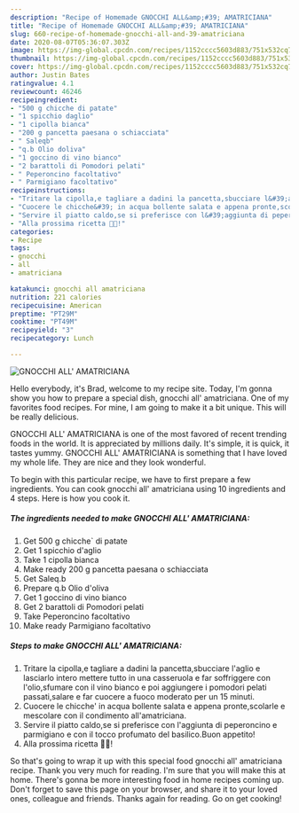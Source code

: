 ```yaml
---
description: "Recipe of Homemade GNOCCHI ALL&amp;#39; AMATRICIANA"
title: "Recipe of Homemade GNOCCHI ALL&amp;#39; AMATRICIANA"
slug: 660-recipe-of-homemade-gnocchi-all-and-39-amatriciana
date: 2020-08-07T05:36:07.303Z
image: https://img-global.cpcdn.com/recipes/1152cccc5603d883/751x532cq70/gnocchi-all-amatriciana-recipe-main-photo.jpg
thumbnail: https://img-global.cpcdn.com/recipes/1152cccc5603d883/751x532cq70/gnocchi-all-amatriciana-recipe-main-photo.jpg
cover: https://img-global.cpcdn.com/recipes/1152cccc5603d883/751x532cq70/gnocchi-all-amatriciana-recipe-main-photo.jpg
author: Justin Bates
ratingvalue: 4.1
reviewcount: 46246
recipeingredient:
- "500 g chicche di patate"
- "1 spicchio daglio"
- "1 cipolla bianca"
- "200 g pancetta paesana o schiacciata"
- " Saleqb"
- "q.b Olio doliva"
- "1 goccino di vino bianco"
- "2 barattoli di Pomodori pelati"
- " Peperoncino facoltativo"
- " Parmigiano facoltativo"
recipeinstructions:
- "Tritare la cipolla,e tagliare a dadini la pancetta,sbucciare l&#39;aglio e lasciarlo intero mettere tutto in una casseruola e far soffriggere con l&#39;olio,sfumare con il vino bianco e poi aggiungere i pomodori pelati passati,salare e far cuocere a fuoco moderato per un 15 minuti."
- "Cuocere le chicche&#39; in acqua bollente salata e appena pronte,scolarle e mescolare con il condimento all&#39;amatriciana."
- "Servire il piatto caldo,se si preferisce con l&#39;aggiunta di peperoncino e parmigiano e con il tocco profumato del basilico.Buon appetito!"
- "Alla prossima ricetta 👩‍🍳!"
categories:
- Recipe
tags:
- gnocchi
- all
- amatriciana

katakunci: gnocchi all amatriciana 
nutrition: 221 calories
recipecuisine: American
preptime: "PT29M"
cooktime: "PT49M"
recipeyield: "3"
recipecategory: Lunch

---
```



![GNOCCHI ALL&#39; AMATRICIANA](https://img-global.cpcdn.com/recipes/1152cccc5603d883/751x532cq70/gnocchi-all-amatriciana-recipe-main-photo.jpg)

Hello everybody, it's Brad, welcome to my recipe site. Today, I'm gonna show you how to prepare a special dish, gnocchi all&#39; amatriciana. One of my favorites food recipes. For mine, I am going to make it a bit unique. This will be really delicious.

GNOCCHI ALL&#39; AMATRICIANA is one of the most favored of recent trending foods in the world. It is appreciated by millions daily. It's simple, it is quick, it tastes yummy. GNOCCHI ALL&#39; AMATRICIANA is something that I have loved my whole life. They are nice and they look wonderful.




To begin with this particular recipe, we have to first prepare a few ingredients. You can cook gnocchi all&#39; amatriciana using 10 ingredients and 4 steps. Here is how you cook it.

<!--inarticleads1-->

##### The ingredients needed to make GNOCCHI ALL&#39; AMATRICIANA:

1. Get 500 g chicche` di patate
1. Get 1 spicchio d&#39;aglio
1. Take 1 cipolla bianca
1. Make ready 200 g pancetta paesana o schiacciata
1. Get  Saleq.b
1. Prepare q.b Olio d&#39;oliva
1. Get 1 goccino di vino bianco
1. Get 2 barattoli di Pomodori pelati
1. Take  Peperoncino facoltativo
1. Make ready  Parmigiano facoltativo




<!--inarticleads2-->

##### Steps to make GNOCCHI ALL&#39; AMATRICIANA:

1. Tritare la cipolla,e tagliare a dadini la pancetta,sbucciare l&#39;aglio e lasciarlo intero mettere tutto in una casseruola e far soffriggere con l&#39;olio,sfumare con il vino bianco e poi aggiungere i pomodori pelati passati,salare e far cuocere a fuoco moderato per un 15 minuti.
1. Cuocere le chicche&#39; in acqua bollente salata e appena pronte,scolarle e mescolare con il condimento all&#39;amatriciana.
1. Servire il piatto caldo,se si preferisce con l&#39;aggiunta di peperoncino e parmigiano e con il tocco profumato del basilico.Buon appetito!
1. Alla prossima ricetta 👩‍🍳!




So that's going to wrap it up with this special food gnocchi all&#39; amatriciana recipe. Thank you very much for reading. I'm sure that you will make this at home. There's gonna be more interesting food in home recipes coming up. Don't forget to save this page on your browser, and share it to your loved ones, colleague and friends. Thanks again for reading. Go on get cooking!
